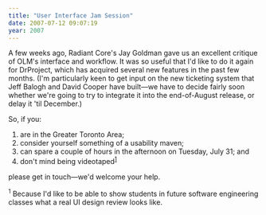 ```yaml
---
title: "User Interface Jam Session"
date: 2007-07-12 09:07:19
year: 2007
---
```

A few weeks ago, Radiant Core's Jay Goldman gave us an excellent critique of OLM's interface and workflow.  It was so useful that I'd like to do it again for DrProject, which has acquired several new features in the past few months.  (I'm particularly keen to get input on the new ticketing system that Jeff Balogh and David Cooper have built—we have to decide fairly soon whether we're going to try to integrate it into the end-of-August release, or delay it 'til December.)

So, if you:
<ol>
  <li>are in the Greater Toronto Area;</li>
  <li>consider yourself something of a usability maven;</li>
  <li>can spare a couple of hours in the afternoon on Tuesday, July 31; and</li>
  <li>don't mind being videotaped<sup><a href="#1">1</a></sup></li>
</ol>
please get in touch—we'd welcome your help.

<sup><a title="1" name="1"></a>1</sup><a title="1" name="1"></a> Because I'd like to be able to show students in future software engineering classes what a real UI design review looks like.

<a title="1" name="1"></a>

